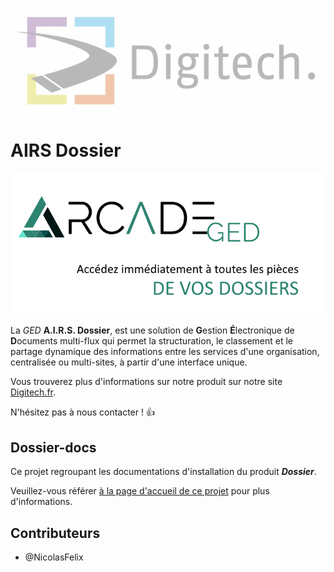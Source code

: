 <p>
  <img src="/src/main/resources/images/digitech-logo.png" width="600" alt="Digitech Logo" />
</p>

# AIRS Dossier

<p>
  <img src="/src/main/resources/images/arcade-cover.png" width="612" alt="Dossier Logo" />
</p>

La _GED_ **A.I.R.S. Dossier**, est une solution de **G**estion **É**lectronique de **D**ocuments multi-flux 
qui permet la structuration, le classement et le partage dynamique des informations 
entre les services d'une organisation, centralisée ou multi-sites, à partir d'une interface unique.

Vous trouverez plus d'informations sur notre produit sur notre site 
[Digitech.fr](https://www.digitech.fr/).

N'hésitez pas à nous contacter ! :thumbsup:

## Dossier-docs

Ce projet regroupant les documentations d'installation du produit **_Dossier_**.

Veuillez-vous référer [à la page d'accueil de ce projet](dossier-docs/README.md) pour plus d'informations.

## Contributeurs

* @NicolasFelix